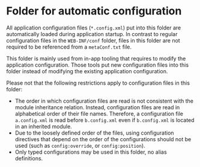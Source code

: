 # Folder for automatic configuration

All application configuration files (`*.config.xml`) put into this folder are automatically loaded 
during application startup. In contrast to regular configuration files in the `WEB-INF/conf` folder, 
files in this folder are not required to be referenced from a `metaConf.txt` file.

This folder is mainly used from in-app tooling that requires to modify the application configuration. 
Those tools put new configuration files into this folder instead of modifying the existing application
configuration. 

Please not that the following restrictions apply to configuration files in this folder:

 * The order in which configuration files are read is not consistent with the module inheritance 
   relation. Instead, configuration files are read in alphabetical order of their file names. Therefore,
   a configuration file `a.config.xml` is read before `b.config.xml` even if `b.config.xml` is located 
   in an inherited module.
 * Due to the loosely defined order of the files, using configuration directives that depend on the order 
   of the configurations should not be used (such as `config:override`, or `config:position`).
 * Only typed configurations may be used in this folder, no alias definitions.
 
 